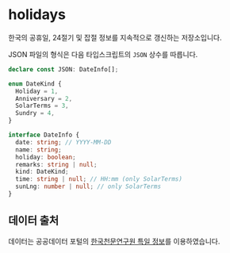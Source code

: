 # holidays

한국의 공휴일, 24절기 및 잡절 정보를 지속적으로 갱신하는 저장소입니다.

JSON 파일의 형식은 다음 타입스크립트의 `JSON` 상수를 따릅니다.

```ts
declare const JSON: DateInfo[];

enum DateKind {
  Holiday = 1,
  Anniversary = 2,
  SolarTerms = 3,
  Sundry = 4,
}

interface DateInfo {
  date: string; // YYYY-MM-DD
  name: string;
  holiday: boolean;
  remarks: string | null;
  kind: DateKind;
  time: string | null; // HH:mm (only SolarTerms)
  sunLng: number | null; // only SolarTerms
}
```

## 데이터 출처

데이터는 공공데이터 포털의
[한국천문연구원 특일 정보](https://www.data.go.kr/tcs/dss/selectApiDataDetailView.do?publicDataPk=15012690)를
이용하였습니다.
